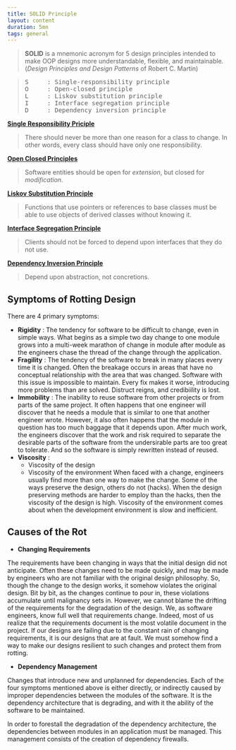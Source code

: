 ```yaml
---
title: SOLID Principle
layout: content
duration: 5mn
tags: general
---
```


> **SOLID** is a mnemonic acronym for 5 design principles intended to make OOP designs more understandable, flexible, and maintainable. (_Design Principles and Design Patterns_ of Robert C. Martin)

> <pre>
> S     : Single-responsibility principle
> O     : Open-closed principle
> L     : Liskov substitution principle
> I     : Interface segregation principle
> D     : Dependency inversion principle
> </pre>

**<u>Single Responsibility Priciple</u>**

> There should never be more than one reason for a class to change. In other words, every class should have only one responsibility.

**<u>Open Closed Principles</u>**

> Software entities should be open for _extension_, but closed for _modification_.

**<u>Liskov Substitution Principle</u>**

> Functions that use pointers or references to base classes must be able to use objects of derived classes without knowing it.

**<u>Interface Segregation Principle</u>**

> Clients should not be forced to depend upon interfaces that they do not use.

**<u>Dependency Inversion Principle</u>**

> Depend upon abstraction, not concretions.

## **Symptoms of Rotting Design**

There are 4 primary symptoms:

- **Rigidity** : The tendency for software to be difficult to change, even in simple ways. What begins as a simple two day change to one module grows into a multi-week marathon of change in module after module as the engineers chase the thread of the change through the application.
- **Fragility** : The tendency of the software to break in many places every time it is changed. Often the breakage occurs in areas that have no conceptual relationship with the area that was changed. Software with this issue is impossible to maintain. Every fix makes it worse, introducing more problems than are solved. Distruct reigns, and credibiility is lost.
- **Immobility** : The inability to reuse software from other projects or from parts of the same project. It often happens that one engineer will discover that he needs a module that is similar to one that another engineer wrote. However, it also often happens that the module in question has too much baggage that it depends upon. After much work, the engineers discover that the work and risk required to separate the desirable parts of the software from the undersirable parts are too great to tolerate. And so the software is simply rewritten instead of reused.
- **Viscosity** :
  - Viscosity of the design
  - Viscosity of the environment
    When faced with a change, engineers usually find more than one way to make the change. Some of the ways preserve the design, others do not (hacks). When the design preserving methods are harder to employ than the hacks, then the viscosity of the design is high. Viscosity of the environment comes about when the development environment is slow and inefficient.

## Causes of the Rot

- **Changing Requirements**

The requirements have been changing in ways that the initial design did not anticipate. Often these changes need to be made quickly, and may be made by engineers who are not familiar with the original design philosophy. So, though the change to the design works, it somehow violates the original design. Bit by bit, as the changes continue to pour in, these violations accumulate until malignancy sets in.
However, we cannot blame the drifting of the requirements for the degradation of the design. We, as software engineers, know full well that requirements change. Indeed, most of us realize that the requirements document is the most volatile document in the project. If our designs are failing due to the constant rain of changing requirements, it is our designs that are at fault. We must somehow find a way to make our designs resilient to such changes and protect them from rotting.

- **Dependency Management**

Changes that introduce new and unplanned for dependencies. Each of the four symptoms mentioned above is either directly, or indirectly caused by improper dependencies between the modules of the software. It is the dependency architecture that is degrading, and with it the ability of the software to be maintained.

In order to forestall the degradation of the dependency architecture, the dependencies between modules in an application must be managed. This management consists of the creation of dependency firewalls.
